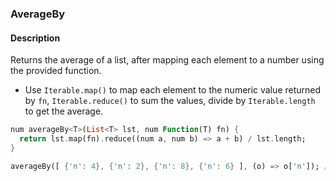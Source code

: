 ### AverageBy

#### Description



Returns the average of a list, after mapping each element to a number using the provided function.

- Use `Iterable.map()` to map each element to the numeric value returned by `fn`, `Iterable.reduce()` to sum the values, divide by `Iterable.length` to get the average.

```dart
num averageBy<T>(List<T> lst, num Function(T) fn) {
  return lst.map(fn).reduce((num a, num b) => a + b) / lst.length;
}
```

```dart
averageBy([ {'n': 4}, {'n': 2}, {'n': 8}, {'n': 6} ], (o) => o['n']); // 5
```
